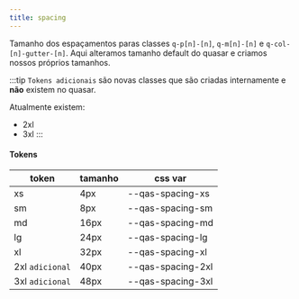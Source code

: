 ```yaml
---
title: spacing
---
```


Tamanho dos espaçamentos paras classes `q-p[n]-[n]`, `q-m[n]-[n]` e `q-col-[n]-gutter-[n]`.
Aqui alteramos tamanho default do quasar e criamos nossos próprios tamanhos.

:::tip
`Tokens adicionais` são novas classes que são criadas internamente e **não** existem no quasar.

Atualmente existem:
- 2xl
- 3xl
:::

#### Tokens
| token | tamanho | css var
| ------------ | ------------ | ------------ |
| xs | 4px | --qas-spacing-xs |
| sm | 8px | --qas-spacing-sm |
| md | 16px | --qas-spacing-md |
| lg | 24px | --qas-spacing-lg |
| xl | 32px | --qas-spacing-xl |
| 2xl `adicional` | 40px | --qas-spacing-2xl |
| 3xl `adicional` | 48px | --qas-spacing-3xl |
